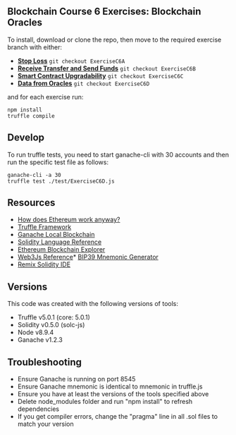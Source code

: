 ## Blockchain Course 6 Exercises: Blockchain Oracles


To install, download or clone the repo, then move to the required exercise branch with either:

* [**Stop Loss**](https://github.com/jensendarren/BCND-C6-Exercises/tree/ExerciseC6A) `git checkout ExerciseC6A`
* [**Receive Transfer and Send Funds**](https://github.com/jensendarren/BCND-C6-Exercises/tree/ExerciseC6N) `git checkout ExerciseC6B`
* [**Smart Contract Upgradability**](https://github.com/jensendarren/BCND-C6-Exercises/tree/ExerciseC6C) `git checkout ExerciseC6C`
* [**Data from Oracles**](https://github.com/jensendarren/BCND-C6-Exercises/tree/ExerciseC6D) `git checkout ExerciseC6D`

and for each exercise run:

```
npm install
truffle compile
```

## Develop

To run truffle tests, you need to start ganache-cli with 30 accounts and then run the specific test file as follows:

```
ganache-cli -a 30
truffle test ./test/ExerciseC6D.js
```

## Resources

* [How does Ethereum work anyway?](https://medium.com/@preethikasireddy/how-does-ethereum-work-anyway-22d1df506369)
* [Truffle Framework](http://truffleframework.com/)
* [Ganache Local Blockchain](http://truffleframework.com/ganache/)
* [Solidity Language Reference](http://solidity.readthedocs.io/en/v0.4.24/)
* [Ethereum Blockchain Explorer](https://etherscan.io/)
* [Web3Js Reference](https://github.com/ethereum/wiki/wiki/JavaScript-API)* [BIP39 Mnemonic Generator](https://iancoleman.io/bip39/)
* [Remix Solidity IDE](https://remix.ethereum.org/)

## Versions

This code was created with the following versions of tools:

* Truffle v5.0.1 (core: 5.0.1)
* Solidity v0.5.0 (solc-js)
* Node v8.9.4
* Ganache v1.2.3

## Troubleshooting

* Ensure Ganache is running on port 8545
* Ensure Ganache mnemonic is identical to mnemonic in truffle.js
* Ensure you have at least the versions of the tools specified above
* Delete node_modules folder and run "npm install" to refresh dependencies
* If you get compiler errors, change the "pragma" line in all .sol files to match your version
